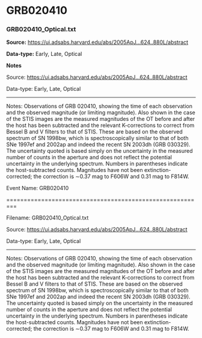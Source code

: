 # GRB020410


### GRB020410_Optical.txt


**Source:** https://ui.adsabs.harvard.edu/abs/2005ApJ...624..880L/abstract

**Data-type:** Early, Late, Optical

**Notes**

Source: https://ui.adsabs.harvard.edu/abs/2005ApJ...624..880L/abstract

Data-type: Early, Late, Optical

---------------------------------------------------------

Notes: Observations of GRB 020410, showing the time of each observation and the observed magnitude (or limiting magnitude). Also shown in the case of the STIS images are the measured magnitudes of the OT before and after the host has been subtracted and the relevant K-corrections to correct from Bessel B and V filters to that of STIS. These are based on the observed spectrum of SN 1998bw, which is spectroscopically similar to that of both SNe 1997ef and 2002ap and indeed the recent SN 2003dh (GRB 030329). The uncertainty quoted is based simply on the uncertainty in the measured number of counts in the aperture and does not reflect the potential uncertainty in the underlying spectrum. Numbers in parentheses indicate the host-subtracted counts. Magnitudes have not been extinction-corrected; the correction is ∼0.37 mag to F606W and 0.31 mag to F814W.

Event Name: GRB020410

=========================================================

Filename: GRB020410_Optical.txt

Source: https://ui.adsabs.harvard.edu/abs/2005ApJ...624..880L/abstract

Data-type: Early, Late, Optical

---------------------------------------------------------

Notes: Observations of GRB 020410, showing the time of each observation and the observed magnitude (or limiting magnitude). Also shown in the case of the STIS images are the measured magnitudes of the OT before and after the host has been subtracted and the relevant K-corrections to correct from Bessel B and V filters to that of STIS. These are based on the observed spectrum of SN 1998bw, which is spectroscopically similar to that of both SNe 1997ef and 2002ap and indeed the recent SN 2003dh (GRB 030329). The uncertainty quoted is based simply on the uncertainty in the measured number of counts in the aperture and does not reflect the potential uncertainty in the underlying spectrum. Numbers in parentheses indicate the host-subtracted counts. Magnitudes have not been extinction-corrected; the correction is ∼0.37 mag to F606W and 0.31 mag to F814W.
